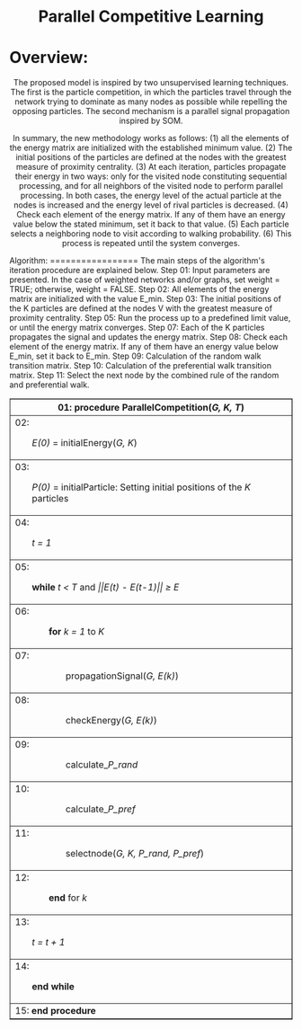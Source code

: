 <h1 align="center">Parallel Competitive Learning</h1>

Overview:
=================

<p align="center">The proposed model is inspired by two unsupervised learning techniques. The first is the particle competition, in which the particles travel through the network trying to dominate as many nodes as possible while repelling the opposing particles. The second mechanism is a parallel signal propagation inspired by SOM.</p>
<p align="center">In summary, the new methodology works as follows: (1) all the elements of the energy matrix are initialized with the established minimum value. (2) The initial positions of the particles are defined at the nodes with the greatest measure of proximity centrality. (3) At each iteration, particles propagate their energy in two ways: only for the visited node constituting sequential processing, and for all neighbors of the visited node to perform parallel processing. In both cases, the energy level of the actual particle at the nodes is increased and the energy level of rival particles is decreased. (4) Check each element of the energy matrix. If any of them have an energy value below the stated minimum, set it back to that value. (5) Each particle selects a neighboring node to visit according to walking probability. (6) This process is repeated until the system converges. </p>
<!--
<p align="center">Figure below, illustrates the description of the method detection process.</p>
<img src="imagem.jpg" alt="Illustrates the process description of the proposed method. (a) - Particle initial position at a node with the greatest measure of proximity centrality. (b) - Energy propagation in the visited node. (c) - Energy propagation to the neighbors of the visited node. (d) - Choose a new node to visit and do the process again.">
-->
Algorithm:
=================
<!--ts-->
    The main steps of the algorithm's iteration procedure are explained below.
      Step 01: Input parameters are presented. In the case of weighted networks and/or graphs, set weight = TRUE; otherwise, weight = FALSE.
      Step 02: All elements of the energy matrix are initialized with the value E_min.
      Step 03: The initial positions of the K particles are defined at the nodes V with the greatest measure of proximity centrality.
      Step 05: Run the process up to a predefined limit value, or until the energy matrix converges.
      Step 07: Each of the K particles propagates the signal and updates the energy matrix.
      Step 08: Check each element of the energy matrix. If any of them have an energy value below E_min, set it back to E_min.
      Step 09: Calculation of the random walk transition matrix.
      Step 10: Calculation of the preferential walk transition matrix.
      Step 11: Select the next node by the combined rule of the random and preferential walk.
<!--te-->

<table border="1">
    <tr>
        <th>01: <b>procedure</b> ParallelCompetition(<i>G, K, T</i>)</th>
    </tr>
    <tr>
        <td>02: <p style="padding-left: 30px;"><i>E(0)</i> = initialEnergy(<i>G, K</i>)</p></td>
    </tr>
    <tr>
        <td>03: <p style="padding-left: 30px;"><i>P(0)</i> = initialParticle: Setting initial positions of the <i>K</i> particles</p></td>
    </tr>
    <tr>
        <td>04: <p style="padding-left: 30px;"><i>t = 1</i></p></td>
    </tr>
    <tr>
        <td>05: <p style="padding-left: 30px;"><b>while</b> <i>t &lt; T</i> and <i>||E(t) - E(t-1)|| &ge; &Epsilon; </i></p></td>
    </tr>
    <tr>
        <td>06: <p style="padding-left: 60px;"><b>for</b> <i>k = 1</i> to <i>K</i></p></td>
    </tr>
    <tr>
        <td>07: <p style="padding-left: 90px;">propagationSignal(<i>G, E(k)</i>)</p></td>
    </tr>
    <tr>
        <td>08: <p style="padding-left: 90px;">checkEnergy(<i>G, E(k)</i>)</p></td>
    </tr>
    <tr>
        <td>09: <p style="padding-left: 90px;">calculate_<i>P_rand</i></p></td>
    </tr>
    <tr>
        <td>10: <p style="padding-left: 90px;">calculate_<i>P_pref</i></p></td>
    </tr>
    <tr>
        <td>11: <p style="padding-left: 90px;">selectnode(<i>G, K, P_rand, P_pref</i>)</p></td>
    </tr>
    <tr>
        <td>12: <p style="padding-left: 60px;"><b>end</b> for <i>k</i></p></td>
    </tr>
    <tr>
        <td>13: <p style="padding-left: 30px;"><i>t = t + 1</i></p></td>
    </tr>
    <tr>
        <td>14: <p style="padding-left: 30px;"><b>end while</b></p></td>
    </tr>
    <tr>
        <td>15: <b>end procedure</b></td>
    </tr>
</table>
